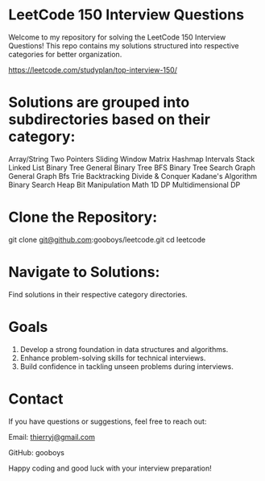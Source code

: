 # LeetCode 150 Interview Questions

Welcome to my repository for solving the LeetCode 150 Interview Questions! This repo contains my solutions structured into respective categories for better organization.

https://leetcode.com/studyplan/top-interview-150/

# Solutions are grouped into subdirectories based on their category:
Array/String
Two Pointers
Sliding Window
Matrix
Hashmap
Intervals
Stack
Linked List
Binary Tree General
Binary Tree BFS
Binary Tree Search
Graph General
Graph Bfs
Trie
Backtracking
Divide & Conquer
Kadane's Algorithm
Binary Search
Heap
Bit Manipulation
Math
1D DP
Multidimensional DP

# Clone the Repository:

git clone git@github.com:gooboys/leetcode.git
cd leetcode

# Navigate to Solutions:
Find solutions in their respective category directories.

# Goals

1. Develop a strong foundation in data structures and algorithms.
2. Enhance problem-solving skills for technical interviews.
3. Build confidence in tackling unseen problems during interviews.

# Contact

If you have questions or suggestions, feel free to reach out:

Email: thierryj@gmail.com

GitHub: gooboys

Happy coding and good luck with your interview preparation!

